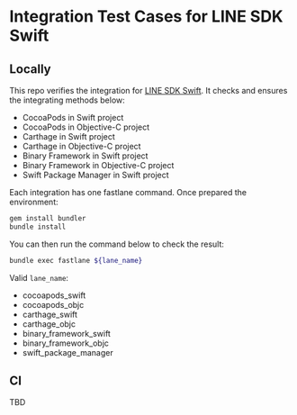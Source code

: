 # Integration Test Cases for LINE SDK Swift

## Locally

This repo verifies the integration for [LINE SDK Swift](https://github.com/line/line-sdk-ios-swift). It checks and ensures the integrating methods below:

- CocoaPods in Swift project
- CocoaPods in Objective-C project
- Carthage in Swift project
- Carthage in Objective-C project
- Binary Framework in Swift project
- Binary Framework in Objective-C project
- Swift Package Manager in Swift project

Each integration has one fastlane command. Once prepared the environment:

```sh
gem install bundler
bundle install
```

You can then run the command below to check the result:

```sh
bundle exec fastlane ${lane_name}
```

Valid `lane_name`:

- cocoapods_swift
- cocoapods_objc
- carthage_swift
- carthage_objc
- binary_framework_swift
- binary_framework_objc
- swift_package_manager

## CI

TBD